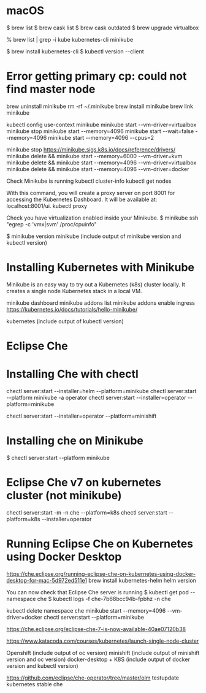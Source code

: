 # macOS
$ brew list
$ brew cask list
$ brew cask outdated
$ brew upgrade virtualbox

% brew list | grep -i kube
kubernetes-cli
minikube


$ brew install kubernetes-cli
$ kubectl version --client  

# Error getting primary cp: could not find master node
brew uninstall minikube
rm -rf ~/.minikube
brew install minikube
brew link minikube

kubectl config use-context minikube
minikube start --vm-driver=virtualbox
minikube stop
minikube start --memory=4096
minikube start --wait=false --memory=4096
minikube start --memory=4096 --cpus=2

minikube stop
https://minikube.sigs.k8s.io/docs/reference/drivers/
minikube delete && minikube start --memory=6000 --vm-driver=kvm
minikube delete && minikube start --memory=4096 --vm-driver=virtualbox
minikube delete && minikube start --memory=4096 --vm-driver=docker

Check Minikube is running
kubectl cluster-info
kubectl get nodes

With this command, you will create a proxy server on port 8001 for accessing the Kubernetes Dashboard. It will be available at: localhost:8001/ui.
kubectl proxy

Check you have virtualization enabled inside your Minikube.
$ minikube ssh "egrep -c 'vmx|svm' /proc/cpuinfo"

$ minikube version
minikube (include output of minikube version and kubectl version)

# Installing Kubernetes with Minikube
Minikube is an easy way to try out a Kubernetes (k8s) cluster locally. It creates a single node Kubernetes stack in a local VM.

minikube dashboard
minikube addons list
minikube addons enable ingress
https://kubernetes.io/docs/tutorials/hello-minikube/

kubernetes (include output of kubectl version)

# Eclipse Che
# Installing Che with chectl
chectl server:start --installer=helm --platform=minikube
chectl server:start --platform minikube -a operator
chectl server:start --installer=operator --platform=minikube

chectl server:start --installer=operator --platform=minishift

# Installing che on Minikube
$ chectl server:start --platform minikube

# Eclipse Che v7 on kubernetes cluster (not minikube)
chectl server:start -m -n che --platform=k8s
chectl server:start --platform=k8s --installer=operator

# Running Eclipse Che on Kubernetes using Docker Desktop
https://che.eclipse.org/running-eclipse-che-on-kubernetes-using-docker-desktop-for-mac-5d972ed511e1
brew install kubernetes-helm
helm version

You can now check that Eclipse Che server is running
$ kubectl get pod --namespace che
$ kubectl logs -f che-7b68bcc94b-fpbhz -n che

kubectl delete namespace che
minikube start --memory=4096 --vm-driver=docker
chectl server:start --platform=minikube


https://che.eclipse.org/eclipse-che-7-is-now-available-40ae07120b38


https://www.katacoda.com/courses/kubernetes/launch-single-node-cluster

Openshift (include output of oc version)
minishift (include output of minishift version and oc version)
docker-desktop + K8S (include output of docker version and kubectl version)


https://github.com/eclipse/che-operator/tree/master/olm
testupdate kubernetes stable che

